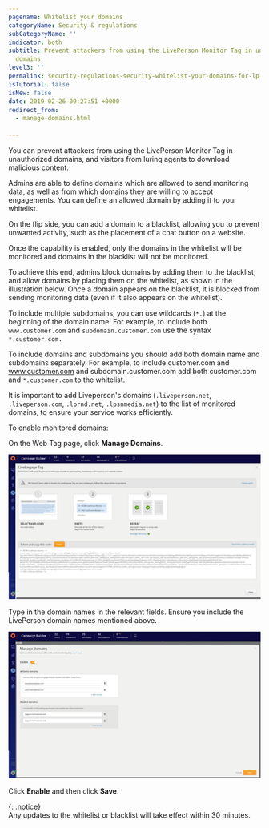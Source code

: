 ```yaml
---
pagename: Whitelist your domains
categoryName: Security & regulations
subCategoryName: ''
indicator: both
subtitle: Prevent attackers from using the LivePerson Monitor Tag in unauthorized
  domains
level3: ''
permalink: security-regulations-security-whitelist-your-domains-for-lp-monitoring.html
isTutorial: false
isNew: false
date: 2019-02-26 09:27:51 +0000
redirect_from:
  - manage-domains.html

---
```

You can prevent attackers from using the LivePerson Monitor Tag in unauthorized domains, and visitors from luring agents to download malicious content.

Admins are able to define domains which are allowed to send monitoring data, as well as from which domains they are willing to accept engagements. You can define an allowed domain by adding it to your whitelist.

On the flip side, you can add a domain to a blacklist, allowing you to prevent unwanted activity, such as the placement of a chat button on a website.

Once the capability is enabled, only the domains in the whitelist will be monitored and domains in the blacklist will not be monitored.

To achieve this end, admins block domains by adding them to the blacklist, and allow domains by placing them on the whitelist, as shown in the illustration below. Once a domain appears on the blacklist, it is blocked from sending monitoring data (even if it also appears on the whitelist).

To include multiple subdomains, you can use wildcards (`*.`) at the beginning of the domain name. For example, to include both `www.customer.com` and `subdomain.customer.com` use the syntax `*.customer.com.`

To include domains and subdomains you should add both domain name and subdomains separately. For example, to include customer.com and www.customer.com and subdomain.customer.com add both customer.com and `*.customer.com` to the whitelist.

It is important to add Liveperson's domains (`.liveperson.net`, `.liveperson.com`, `.lprnd.net`, `.lpsnmedia.net`) to the list of monitored domains, to ensure your service works efficiently.

To enable monitored domains:

On the Web Tag page, click **Manage Domains**.

![](/img/whitelist-domains1.png)

Type in the domain names in the relevant fields. Ensure you include the LivePerson domain names mentioned above.

![](/img/whitelist-domains2.png)

Click **Enable** and then click **Save**.

{: .notice}  
Any updates to the whitelist or blacklist will take effect within 30 minutes.
